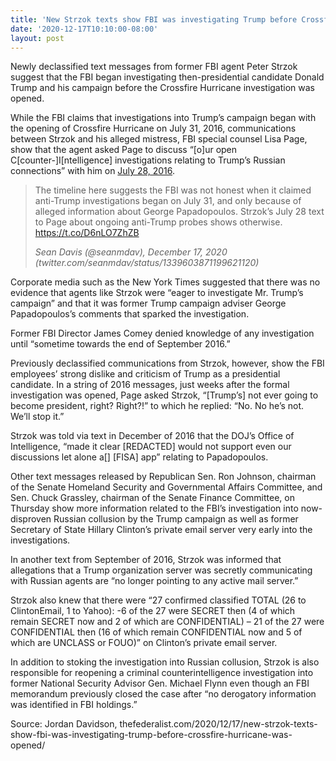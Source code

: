 ```yaml
---
title: 'New Strzok texts show FBI was investigating Trump before Crossfire Hurricane was opened'
date: '2020-12-17T10:10:00-08:00'
layout: post
---
```


Newly declassified text messages from former FBI agent Peter Strzok suggest that the FBI began investigating then-presidential candidate Donald Trump and his campaign before the Crossfire Hurricane investigation was opened.

While the FBI claims that investigations into Trump’s campaign began with the opening of Crossfire Hurricane on July 31, 2016, communications between Strzok and his alleged mistress, FBI special counsel Lisa Page, show that the agent asked Page to discuss “\[o\]ur open C\[counter-\]I\[ntelligence\] investigations relating to Trump’s Russian connections” with him on [July 28, 2016](http://greg-raven.github.io/Impeachment-Chronicles/2016/07/28/text-peter-strzok-to-lisa-page/).

> The timeline here suggests the FBI was not honest when it claimed anti-Trump investigations began on July 31, and only because of alleged information about George Papadopoulos. Strzok’s July 28 text to Page about ongoing anti-Trump probes shows otherwise. https://t.co/D6nLO7ZhZB
> 
> <cite>Sean Davis (@seanmdav), December 17, 2020 (twitter.com/seanmdav/status/1339603871199621120)</cite>

Corporate media such as the New York Times suggested that there was no evidence that agents like Strzok were “eager to investigate Mr. Trump’s campaign” and that it was former Trump campaign adviser George Papadopoulos’s comments that sparked the investigation.

Former FBI Director James Comey denied knowledge of any investigation until “sometime towards the end of September 2016.”

Previously declassified communications from Strzok, however, show the FBI employees’ strong dislike and criticism of Trump as a presidential candidate. In a string of 2016 messages, just weeks after the formal investigation was opened, Page asked Strzok, “\[Trump’s\] not ever going to become president, right? Right?!” to which he replied: “No. No he’s not. We’ll stop it.”

Strzok was told via text in December of 2016 that the DOJ’s Office of Intelligence, “made it clear \[REDACTED\] would not support even our discussions let alone a\[\] \[FISA\] app” relating to Papadopoulos.

Other text messages released by Republican Sen. Ron Johnson, chairman of the Senate Homeland Security and Governmental Affairs Committee, and Sen. Chuck Grassley, chairman of the Senate Finance Committee, on Thursday show more information related to the FBI’s investigation into now-disproven Russian collusion by the Trump campaign as well as former Secretary of State Hillary Clinton’s private email server very early into the investigations.

In another text from September of 2016, Strzok was informed that allegations that a Trump organization server was secretly communicating with Russian agents are “no longer pointing to any active mail server.”

Strzok also knew that there were “27 confirmed classified TOTAL (26 to ClintonEmail, 1 to Yahoo): -6 of the 27 were SECRET then (4 of which remain SECRET now and 2 of which are CONFIDENTIAL) – 21 of the 27 were CONFIDENTIAL then (16 of which remain CONFIDENTIAL now and 5 of which are UNCLASS or FOUO)” on Clinton’s private email server.

In addition to stoking the investigation into Russian collusion, Strzok is also responsible for reopening a criminal counterintelligence investigation into former National Security Advisor Gen. Michael Flynn even though an FBI memorandum previously closed the case after “no derogatory information was identified in FBI holdings.”

Source: Jordan Davidson, thefederalist.com/2020/12/17/new-strzok-texts-show-fbi-was-investigating-trump-before-crossfire-hurricane-was-opened/